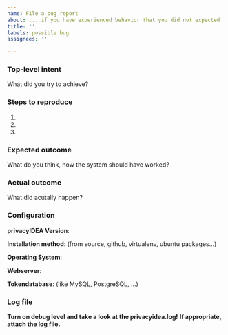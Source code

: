 ```yaml
---
name: File a bug report
about: ... if you have experienced behavior that you did not expected
title: ''
labels: possible bug
assignees: ''

---
```


<!--
Thank you for filing a bug within privacyIDEA. The more information you provide, the easier it is to identify the problem!

Issues are not meant for asking questions! You're welcome to ask questions in our community forum: https://community.privacyidea.org

privacyIDEA is licensed under the AGPL and comes without warranty. If you require reliable, professional help, please consider getting either
- consultancy 
  (https://netknights.it/en/leistungen/one-time-services/)
- or the privacyIDEA Enterprise Edition 
  (https://netknights.it/en/leistungen/service-level-agreements/)
-->

### Top-level intent

What did you try to achieve?

### Steps to reproduce

1.
2.
3.

### Expected outcome

What do you think, how the system should have worked?

### Actual outcome

What did acutally happen?

### Configuration

**privacyIDEA Version**:

**Installation method**: (from source, github, virtualenv, ubuntu packages...)

**Operating System**:

**Webserver**:

**Tokendatabase**: (like MySQL, PostgreSQL, ...)

### Log file

**Turn on debug level and take a look at the privacyidea.log!**
**If appropriate, attach the log file.**
